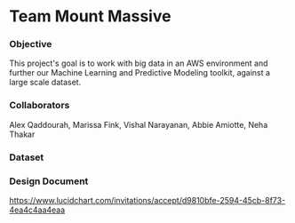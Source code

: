 # Team Mount Massive

### Objective
This project's goal is to work with big data in an AWS environment and further our Machine Learning and Predictive Modeling
toolkit, against a large scale dataset. 

### Collaborators
Alex Qaddourah, Marissa Fink, Vishal Narayanan, Abbie Amiotte, Neha Thakar

### Dataset

### Design Document
https://www.lucidchart.com/invitations/accept/d9810bfe-2594-45cb-8f73-4ea4c4aa4eaa


<!--- ### More Sections -->

<!--- ### More Sections -->

<!--- ### More Sections -->
